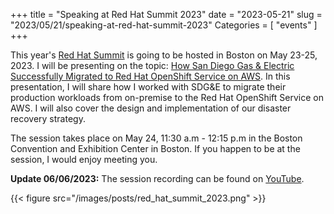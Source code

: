 +++
title = "Speaking at Red Hat Summit 2023"
date = "2023-05-21"
slug = "2023/05/21/speaking-at-red-hat-summit-2023"
Categories = [ "events" ]
+++

This year's [Red Hat Summit](https://www.redhat.com/en/summit) is going to be hosted in Boston on May 23-25, 2023. I will be presenting on the topic: [How San Diego Gas & Electric Successfully Migrated to Red Hat OpenShift Service on AWS](https://events.experiences.redhat.com/widget/redhat/sum23/SessionCatalog2023/session/1673459763530001wa9h). In this presentation, I will share how I worked with SDG&E to migrate their production workloads from on-premise to the Red Hat OpenShift Service on AWS. I will also cover the design and implementation of our disaster recovery strategy.

The session takes place on May 24, 11:30 a.m - 12:15 p.m in the Boston Convention and Exhibition Center in Boston. If you happen to be at the session, I would enjoy meeting you.

**Update 06/06/2023:** The session recording can be found on [YouTube](https://www.youtube.com/watch?v=djhOSlwa7Ag).

{{< figure src="/images/posts/red_hat_summit_2023.png" >}}

<!--more-->
